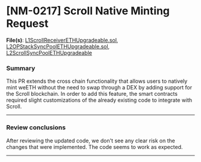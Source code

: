 # [NM-0217] Scroll Native Minting Request

**File(s)**: [L1ScrollReceiverETHUpgradeable.sol](https://github.com/etherfi-protocol/weETH-cross-chain/blob/aa5fd7687686c67febe7f07c3f68da798ef3fd41/contracts/NativeMinting/ReceiverContracts/L1ScrollReceiverETHUpgradeable.sol), [L2OPStackSyncPoolETHUpgradeable.sol](https://github.com/etherfi-protocol/weETH-cross-chain/blob/8467b3903c71790c08f183bcbe8224bfb1c6b0b2/contracts/NativeMinting/L2SyncPoolContracts/L2OPStackSyncPoolETHUpgradeable.sol), [L2ScrollSyncPoolETHUpgradeable](https://github.com/etherfi-protocol/weETH-cross-chain/blob/b953a0260deef2f70ba556ff064d45b21d9bc894/contracts/NativeMinting/L2SyncPoolContracts/L2ScrollSyncPoolETHUpgradeable.sol#L108)

### Summary

This PR extends the cross chain functionality that allows users to natively mint weETH without the need to swap through a DEX by adding support for the Scroll blockchain. In order to add this feature, the smart contracts required slight customizations of the already existing code to integrate with Scroll.

---

### Review conclusions

After reviewing the updated code, we don't see any clear risk on the changes that were implemented. The code seems to work as expected.

---
